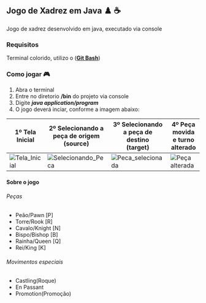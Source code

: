 ## Jogo de Xadrez em Java :chess_pawn: :coffee:

Jogo de xadrez desenvolvido em java, executado via console
### Requisitos
Terminal colorido, utilizo o (**[Git Bash](https://gitforwindows.org/)**)

### Como jogar :video_game:

1. Abra o terminal
2. Entre no diretorio **/bin** do projeto via console 
3. Digite ***java application/program***
4. O jogo deverá inciar, conforme a imagem abaixo:

| 1º Tela Inicial| 2º Selecionando a peça de origem <br>(source) | 3º Selecionando a peça de destino <br>(target) | 4º Peça movida e turno alterado |
|---|---|---|---|
|![Tela_Inicial](https://user-images.githubusercontent.com/50770601/90894869-a1107a80-e397-11ea-8e54-cb138497bef7.jpg) | ![Selecionando_Peca](https://user-images.githubusercontent.com/50770601/90896595-4debf700-e39a-11ea-86ab-4b71761895f6.jpg)| ![Peca_selecionada](https://user-images.githubusercontent.com/50770601/90898302-d1a6e300-e39c-11ea-844e-01dd1faf287c.jpg)|![Peça alterada](https://user-images.githubusercontent.com/50770601/90900589-0bc5b400-e3a0-11ea-8d2a-2f6344e739c4.jpg)|
 
 #### Sobre o jogo
 
 ###### Peças
 
 - Peão/Pawn [P]
 - Torre/Rook [R]
 - Cavalo/Knight [N]
 - Bispo/Bishop [B]
 - Rainha/Queen [Q]
 - Rei/King [K]
 
 ###### Movimentos especiais
 
 - Castling(Roque)
 - En Passant
 - Promotion(Promoção)
 
